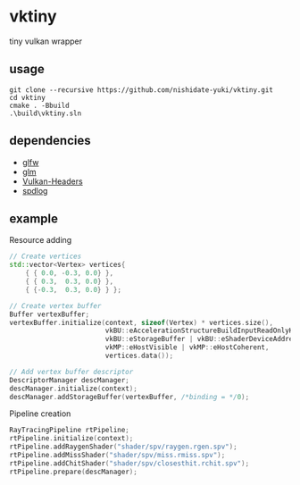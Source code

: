 # vktiny

tiny vulkan wrapper

## usage

```
git clone --recursive https://github.com/nishidate-yuki/vktiny.git
cd vktiny
cmake . -Bbuild
.\build\vktiny.sln
```

## dependencies

- [glfw](https://github.com/glfw/glfw.git)
- [glm](https://github.com/g-truc/glm.git)
- [Vulkan-Headers](https://github.com/KhronosGroup/Vulkan-Headers.git)
- [spdlog](https://github.com/gabime/spdlog.git)

## example

Resource adding

```cpp
// Create vertices
std::vector<Vertex> vertices{
    { { 0.0, -0.3, 0.0} },
    { { 0.3,  0.3, 0.0} },
    { {-0.3,  0.3, 0.0} } };

// Create vertex buffer
Buffer vertexBuffer;
vertexBuffer.initialize(context, sizeof(Vertex) * vertices.size(),
                        vkBU::eAccelerationStructureBuildInputReadOnlyKHR |
                        vkBU::eStorageBuffer | vkBU::eShaderDeviceAddress,
                        vkMP::eHostVisible | vkMP::eHostCoherent,
                        vertices.data());

// Add vertex buffer descriptor
DescriptorManager descManager;
descManager.initialize(context);
descManager.addStorageBuffer(vertexBuffer, /*binding = */0);
```

Pipeline creation

```cpp
RayTracingPipeline rtPipeline;
rtPipeline.initialize(context);
rtPipeline.addRaygenShader("shader/spv/raygen.rgen.spv");
rtPipeline.addMissShader("shader/spv/miss.rmiss.spv");
rtPipeline.addChitShader("shader/spv/closesthit.rchit.spv");
rtPipeline.prepare(descManager);
```

